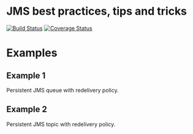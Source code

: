 # JMS best practices, tips and tricks

[![Build Status](https://travis-ci.org/mkuthan/example-jms.png)](https://travis-ci.org/mkuthan/example-jms) [![Coverage Status](https://coveralls.io/repos/mkuthan/example-jms/badge.png)](https://coveralls.io/r/mkuthan/example-jms)

Examples
========

Example 1
---------

Persistent JMS queue with redelivery policy.

Example 2
---------

Persistent JMS topic with redelivery policy.
